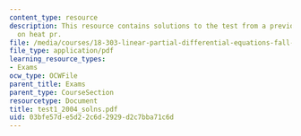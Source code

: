 ```yaml
---
content_type: resource
description: This resource contains solutions to the test from a previous year based
  on heat pr.
file: /media/courses/18-303-linear-partial-differential-equations-fall-2006/03bfe57de5d22c6d2929d2c7bba71c6d_test1_2004_solns.pdf
file_type: application/pdf
learning_resource_types:
- Exams
ocw_type: OCWFile
parent_title: Exams
parent_type: CourseSection
resourcetype: Document
title: test1_2004_solns.pdf
uid: 03bfe57d-e5d2-2c6d-2929-d2c7bba71c6d
---
```

